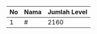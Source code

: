 | No | Nama            | Jumlah Level |
|----|-----------------|--------------|
| 1  | #    |    2160        |
